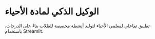# الوكيل الذكي لمادة الأحياء

تطبيق تفاعلي لمعلمي الأحياء لتوليد أنشطة مخصصة للطلاب بناءً على الدرجات، باستخدام Streamlit.